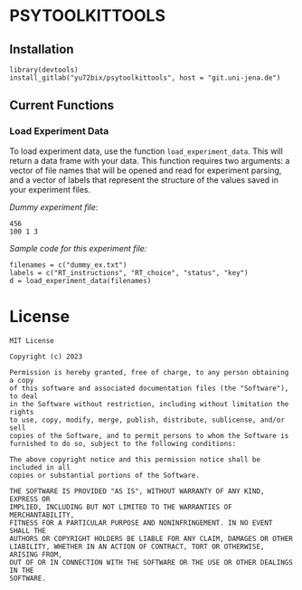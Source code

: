 # PSYTOOLKITTOOLS

## Installation

```{r}
library(devtools)
install_gitlab("yu72bix/psytoolkittools", host = "git.uni-jena.de")
```

## Current Functions

### Load Experiment Data

To load experiment data, use the function `load_experiment_data`. This will return a data frame with your data. This function requires two arguments: a vector of file names that will be opened and read for experiment parsing, and a vector of labels that represent the structure of the values saved in your experiment files.

*Dummy experiment file*:

    456
    100 1 3

*Sample code for this experiment file:*

```{r}
filenames = c("dummy_ex.txt")
labels = c("RT_instructions", "RT_choice", "status", "key")
d = load_experiment_data(filenames)
```

# License

    MIT License

    Copyright (c) 2023

    Permission is hereby granted, free of charge, to any person obtaining a copy
    of this software and associated documentation files (the "Software"), to deal
    in the Software without restriction, including without limitation the rights
    to use, copy, modify, merge, publish, distribute, sublicense, and/or sell
    copies of the Software, and to permit persons to whom the Software is
    furnished to do so, subject to the following conditions:

    The above copyright notice and this permission notice shall be included in all
    copies or substantial portions of the Software.

    THE SOFTWARE IS PROVIDED "AS IS", WITHOUT WARRANTY OF ANY KIND, EXPRESS OR
    IMPLIED, INCLUDING BUT NOT LIMITED TO THE WARRANTIES OF MERCHANTABILITY,
    FITNESS FOR A PARTICULAR PURPOSE AND NONINFRINGEMENT. IN NO EVENT SHALL THE
    AUTHORS OR COPYRIGHT HOLDERS BE LIABLE FOR ANY CLAIM, DAMAGES OR OTHER
    LIABILITY, WHETHER IN AN ACTION OF CONTRACT, TORT OR OTHERWISE, ARISING FROM,
    OUT OF OR IN CONNECTION WITH THE SOFTWARE OR THE USE OR OTHER DEALINGS IN THE
    SOFTWARE.
